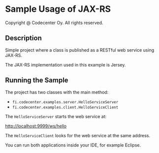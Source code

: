 Sample Usage of JAX-RS
======================
Copyright @ Codecenter Oy. All rights reserved.

Description
-----------

Simple project where a class is published as a RESTful web service using 
JAX-RS. 

The JAX-RS implementation used in this example is Jersey. 

Running the Sample
------------------
The project has two classes with the main method:

* `fi.codecenter.examples.server.HelloServiceServer` 
* `fi.codecenter.examples.client.HelloServiceClient`

The `HelloServiceServer` starts the web service at:

<http://localhost:9999/ws/hello>

The `HelloServiceClient` looks for the web service at the same address.

You can run both applications inside your IDE, for example Eclipse.
